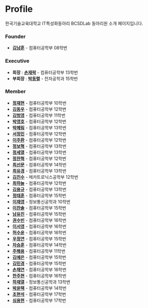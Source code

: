 ﻿# Profile


한국기술교육대학교 IT특성화동아리 BCSDLab 동아리원 소개 페이지입니다.

### Founder
- **[김남훈](https://github.com/BCSDLab/Profile/blob/master/Introduce/NamhoonKim.md)** - 컴퓨터공학부 08학번

### Executive

- **회장** : **[손재락](https://github.com/BCSDLab/Profile/blob/master/Introduce/JaerockSon.md)** - 컴퓨터공학부 13학번
- **부회장** : **[박동렬](https://github.com/BCSDLab/Profile/blob/master/Introduce/donglul.md)** - 전자공학과 15학번



### Member
- **[정재현](https://github.com/BCSDLab/Profile/blob/master/Introduce/pathFinder-JaeHyeunJung)** - 컴퓨터공학부 10학번
- **[김동우](https://github.com/BCSDLab/Profile/blob/master/Introduce/Dongwoo.md)** - 컴퓨터공학부 12학번
- **[김범영](https://github.com/BCSDLab/Profile/blob/master/Introduce/Beomyeong.md)** - 컴퓨터공학부 11학번
- **[박영호](https://github.com/BCSDLab/Profile/blob/master/Introduce/YoungHo.md)** - 컴퓨터공학부 12학번
- **[박혜림](https://github.com/BCSDLab/Profile/blob/master/Introduce/Hyerim.md)** - 컴퓨터공학부 13학번
- **[서정민](https://github.com/BCSDLab/Profile/blob/master/Introduce/JeongMin.md)** - 컴퓨터공학부 12학번
- **[이주환](https://github.com/BCSDLab/Profile/blob/master/Introduce/juhwan.md)** - 컴퓨터공학부 12학번
- **[정보혁](https://github.com/BCSDLab/Profile/blob/master/Introduce/bohyuk.md)** - 컴퓨터공학부 13학번
- **[정세열](https://github.com/BCSDLab/Profile/blob/master/Introduce/seiyoul.md)** - 컴퓨터공학부 13학번
- **[정찬혁](https://github.com/BCSDLab/Profile/blob/master/Introduce/Chanhyeok.md)** - 컴퓨터공학부 12학번
- **[최선문](https://github.com/BCSDLab/Profile/blob/master/Introduce/Seonmun.md)** - 컴퓨터공학부 14학번
- **[최유경](https://github.com/BCSDLab/Profile/blob/master/Introduce/youkyung.md)** - 컴퓨터공학부 13학번
- **[김진수](https://github.com/BCSDLab/Profile/blob/master/Introduce/Jinsu.md)** - 메카트로닉스공학부 12학번
- **[최하늘](https://github.com/BCSDLab/Profile/blob/master/Introduce/Haneul.md)** - 컴퓨터공학부 12학번
- **[김용규]()** - 컴퓨터공학부 13학번
- **[정태훈]()** - 컴퓨터공학부 15학번
- **[이재영]()** - 정보통신공학과 10학번
- **[이찬솔]()** - 컴퓨터공학부 15학번
- **[남유진]()** - 컴퓨터공학부 15학번
- **[권수빈]()** - 컴퓨터공학부 16학번
- **[이서영]()** - 컴퓨터공학부 16학번
- **[허수윤]()** - 컴퓨터공학부 16학번
- **[우정연]()** - 컴퓨터공학부 15학번
- **[차승훈]()** - 컴퓨터공학부 14학번
- **[주해용]()** - 컴퓨터공학부 11학번
- **[김예은]()** - 컴퓨터공학부 15학번
- **[김민경]()** - 컴퓨터공학부 15학번
- **[손채연]()** - 컴퓨터공학부 16학번
- **[한주현]()** - 컴퓨터공학부 16학번
- **[하재열]()** - 정보통신공학과 13학번
- **[박윤택]()** - 컴퓨터공학부 14학번
- **[조현석]()** - 컴퓨터공학부 17학번
- **[심용현]()** - 컴퓨터공학부 17학번
